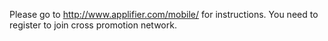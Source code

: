 Please go to http://www.applifier.com/mobile/ for instructions. You need to register to join cross promotion network.